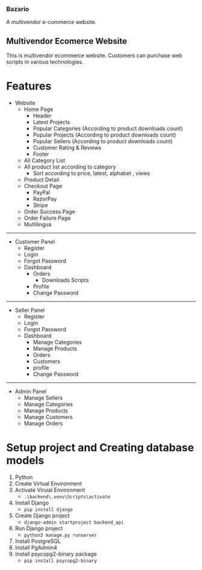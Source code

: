 ### Bazario
A multivendor e-commerce website.

## Multivendor Ecomerce Website
This is multivendor ecommerce website. Customers can purchase web scripts in various technologies.

# Features
-   Website
    -   Home Page
        -   Header
        -   Latest Projects
        -   Popular Categories (According to product downloads count)
        -   Popular Projects (According to product downloads count)
        -   Popular Sellers (According to product downloads count)
        -   Customer Rating & Reviews
        -   Footer
    -   All Category List
    -   All product list according to category
        -   Sort according to price, latest, alphabet , views
    -   Product Detail
    -   Checkout Page
        -   PayPal
        -   RazorPay
        -   Stripe
    -   Order Success Page
    -   Order Failure Page
    -   Multilingua
------------------------------------------------
-   Customer Panel
    -   Register
    -   Login
    -   Forgot Password
    -   Dashboard
        -   Orders
            -   Downloads Scripts
        -   Profile
        -   Change Password
------------------------------------------------
-   Seller Panel
    -   Register
    -   Login
    -   Forgot Password
    -   Dashboard
        -   Manage Categories
        -   Manage Products
        -   Orders
        -   Customers
        -   profile
        -   Change Password
------------------------------------------------
-   Admin Panel
    -   Manage Sellers
    -   Manage Categories
    -   Manage Products
    -   Manage Customers
    -   Manage Orders

# Setup project and Creating database models
1. Python
2. Create Virtual Environment
3. Activate Viruial Environment
    -   `.\backend\.venv\Scripts\activate`
4. Install Django
    -   `pip install django`
5. Create Django project
    -   `django-admin startproject backend_api`
6. Run Django project
    -   `python3 manage.py runserver`
7. Install PostgreSQL
8. Install PgAdmin4
9. Install psycopg2-binary package
    -   `pip install psycopg2-binary`